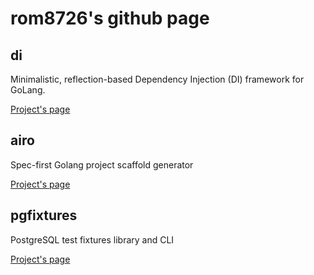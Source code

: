 # rom8726's github page

## di

Minimalistic, reflection-based Dependency Injection (DI) framework for GoLang.

[Project's page](https://rom8726.github.io/di.html)

## airo

Spec-first Golang project scaffold generator

[Project's page](https://rom8726.github.io/airo.html)

## pgfixtures

PostgreSQL test fixtures library and CLI

[Project's page](https://rom8726.github.io/pgfixtures.html)
